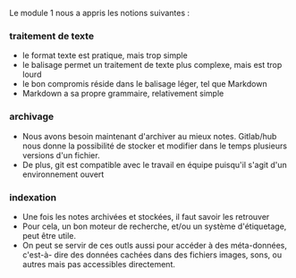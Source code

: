 Le module 1 nous a appris les notions suivantes :

### traitement de texte
- le format texte est pratique, mais trop simple
- le balisage permet un traitement de texte plus complexe, mais est trop lourd
- le bon compromis réside dans le balisage léger, tel que Markdown
- Markdown a sa propre grammaire, relativement simple

### archivage
- Nous avons besoin maintenant d'archiver au mieux notes. Gitlab/hub nous donne
la possibilité de stocker et modifier dans le temps plusieurs versions d'un 
fichier. 
- De plus, git est compatible avec le travail en équipe puisqu'il s'agit d'un environnement 
ouvert

### indexation
- Une fois les notes archivées et stockées, il faut savoir les retrouver
- Pour cela, un bon moteur de recherche, et/ou un système d'étiquetage, 
peut être utile. 
- On peut se servir de ces outls aussi pour accéder à des méta-données, c'est-à-
dire des données cachées dans des fichiers images, sons, ou autres mais pas
accessibles directement. 